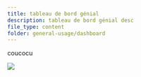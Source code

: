 ```yaml
---
title: tableau de bord génial
description: tableau de bord génial desc
file_type: content
folder: general-usage/dashboard
---
```

coucocu

![](1_contenu_1200x841_px_12_79f011f92a_poen1uwv7.webp)
